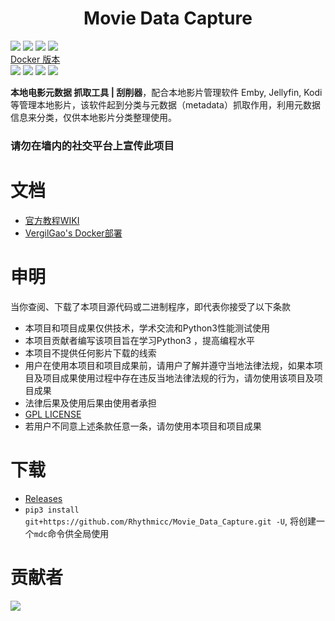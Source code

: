 <h1 align="center">Movie Data Capture</h1>

![](https://img.shields.io/badge/build-passing-brightgreen.svg?style=flat)
![](https://img.shields.io/github/license/yoshiko2/Movie_data_capture.svg?style=flat)
![](https://img.shields.io/github/release/yoshiko2/Movie_data_capture.svg?style=flat)
![](https://img.shields.io/badge/Python-3.9-yellow.svg?style=flat&logo=python)<br>
[Docker 版本](https://github.com/yoshiko2/docker-mdc)  
![](https://img.shields.io/badge/build-passing-brightgreen.svg?style=flat)
![](https://img.shields.io/github/license/VergilGao/docker-mdc.svg?style=flat)
![](https://img.shields.io/github/release/VergilGao/docker-mdc.svg?style=flat)
![](https://img.shields.io/badge/Python-3.9-yellow.svg?style=flat&logo=python)<br>

**本地电影元数据 抓取工具 | 刮削器**，配合本地影片管理软件 Emby, Jellyfin, Kodi 等管理本地影片，该软件起到分类与元数据（metadata）抓取作用，利用元数据信息来分类，仅供本地影片分类整理使用。  
### 请勿在墙内的社交平台上宣传此项目

# 文档
* [官方教程WIKI](https://github.com/yoshiko2/Movie_Data_Capture/wiki)
* [VergilGao's Docker部署](https://github.com/VergilGao/docker-mdc)

# 申明
当你查阅、下载了本项目源代码或二进制程序，即代表你接受了以下条款
* 本项目和项目成果仅供技术，学术交流和Python3性能测试使用
* 本项目贡献者编写该项目旨在学习Python3 ，提高编程水平
* 本项目不提供任何影片下载的线索
* 用户在使用本项目和项目成果前，请用户了解并遵守当地法律法规，如果本项目及项目成果使用过程中存在违反当地法律法规的行为，请勿使用该项目及项目成果
* 法律后果及使用后果由使用者承担
* [GPL LICENSE](https://github.com/yoshiko2/Movie_Data_Capture/blob/master/LICENSE)
* 若用户不同意上述条款任意一条，请勿使用本项目和项目成果

# 下载
* [Releases](https://github.com/yoshiko2/Movie_Data_Capture/releases/latest)
* `pip3 install git+https://github.com/Rhythmicc/Movie_Data_Capture.git -U`, 将创建一个`mdc`命令供全局使用

# 贡献者
[![](https://opencollective.com/movie_data_capture/contributors.svg?width=890)](https://github.com/yoshiko2/movie_data_Capture/graphs/contributors)
